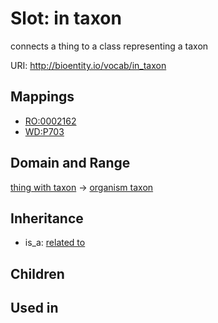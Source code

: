 # Slot: in taxon


connects a thing to a class representing a taxon

URI: http://bioentity.io/vocab/in_taxon
## Mappings

 * [RO:0002162](http://purl.obolibrary.org/obo/RO_0002162)
 * [WD:P703](http://purl.obolibrary.org/obo/WD_P703)
## Domain and Range

[thing with taxon](ThingWithTaxon.md) -> [organism taxon](OrganismTaxon.md)
## Inheritance

 *  is_a: [related to](related_to.md)
## Children

## Used in

